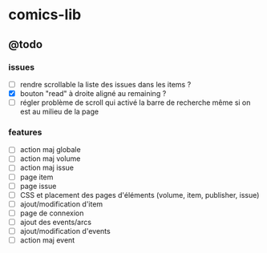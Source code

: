 # comics-lib

## @todo

### issues

- [ ] rendre scrollable la liste des issues dans les items ?
- [x] bouton "read" à droite aligné au remaining ?
- [ ] régler problème de scroll qui activé la barre de recherche même si on est au milieu de la page

### features

- [ ] action maj globale
- [ ] action maj volume
- [ ] action maj issue
- [ ] page item
- [ ] page issue
- [ ] CSS et placement des pages d'éléments (volume, item, publisher, issue)
- [ ] ajout/modification d'item
- [ ] page de connexion
- [ ] ajout des events/arcs
- [ ] ajout/modification d'events
- [ ] action maj event